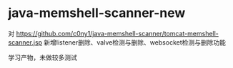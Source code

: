 # java-memshell-scanner-new
对 https://github.com/c0ny1/java-memshell-scanner/tomcat-memshell-scanner.jsp 新增listener删除、valve检测与删除、websocket检测与删除功能

学习产物，未做较多测试
